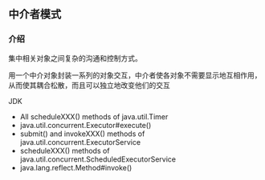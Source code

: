 ## 中介者模式
### 介绍
集中相关对象之间复杂的沟通和控制方式。

用一个中介对象封装一系列的对象交互，中介者使各对象不需要显示地互相作用，从而使其耦合松散，而且可以独立地改变他们的交互


JDK
- All scheduleXXX() methods of java.util.Timer
- java.util.concurrent.Executor#execute()
- submit() and invokeXXX() methods of java.util.concurrent.ExecutorService
- scheduleXXX() methods of java.util.concurrent.ScheduledExecutorService
- java.lang.reflect.Method#invoke()
